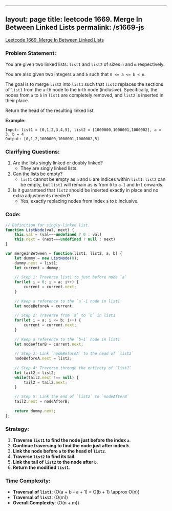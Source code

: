 
---
layout: page
title: leetcode 1669. Merge In Between Linked Lists
permalink: /s1669-js
---
[Leetcode 1669. Merge In Between Linked Lists](https://algoadvance.github.io/algoadvance/l1669)
### Problem Statement:
You are given two linked lists: `list1` and `list2` of sizes `n` and `m` respectively.

You are also given two integers `a` and `b` such that `0 <= a <= b < n`. 

The goal is to merge `list2` into `list1` such that `list2` replaces the sections of `list1` from the `a`-th node to the `b`-th node (inclusive). Specifically, the nodes from `a` to `b` in `list1` are completely removed, and `list2` is inserted in their place.

Return the head of the resulting linked list.

**Example:**

```
Input: list1 = [0,1,2,3,4,5], list2 = [1000000,1000001,1000002], a = 3, b = 4
Output: [0,1,2,1000000,1000001,1000002,5]
```

### Clarifying Questions:
1. Are the lists singly linked or doubly linked?
   - They are singly linked lists.
2. Can the lists be empty?
   - `list1` cannot be empty as `a` and `b` are indices within `list1`. `list2` can be empty, but `list1` will remain as is from `0` to `a-1` and `b+1` onwards.
3. Is it guaranteed that `list2` should be inserted exactly in place and no extra adjustments needed?
   - Yes, exactly replacing nodes from index `a` to `b` inclusive.

### Code:
```javascript
// Definition for singly-linked list.
function ListNode(val, next) {
    this.val = (val===undefined ? 0 : val)
    this.next = (next===undefined ? null : next)
}

var mergeInBetween = function(list1, list2, a, b) {
    let dummy = new ListNode(0);
    dummy.next = list1;
    let current = dummy;
    
    // Step 1: Traverse list1 to just before node `a`
    for(let i = 0; i < a; i++) {
        current = current.next;
    }
    
    // Keep a reference to the `a`-1 node in list1
    let nodeBeforeA = current;
    
    // Step 2: Traverse from `a` to `b` in list1
    for(let i = a; i <= b; i++) {
        current = current.next;
    }
    
    // Keep a reference to the `b+1` node in list1
    let nodeAfterB = current.next;
    
    // Step 3: Link `nodeBeforeA` to the head of `list2`
    nodeBeforeA.next = list2;
    
    // Step 4: Traverse through the entirety of `list2`
    let tail2 = list2;
    while(tail2.next !== null) {
        tail2 = tail2.next;
    }
    
    // Step 5: Link the end of `list2` to `nodeAfterB`
    tail2.next = nodeAfterB;
    
    return dummy.next;
};
```

### Strategy:
1. **Traverse `list1` to find the node just before the index `a`**.
2. **Continue traversing to find the node just after index `b`**.
3. **Link the node before `a` to the head of `list2`**.
4. **Traverse `list2` to find its tail**.
5. **Link the tail of `list2` to the node after `b`**.
6. **Return the modified `list1`**.

### Time Complexity:
- **Traversal of `list1`**: \(O(a + b - a + 1) = O(b + 1) \approx O(n)\)
- **Traversal of `list2`**: \(O(m)\)
- **Overall Complexity**: \(O(n + m)\)
